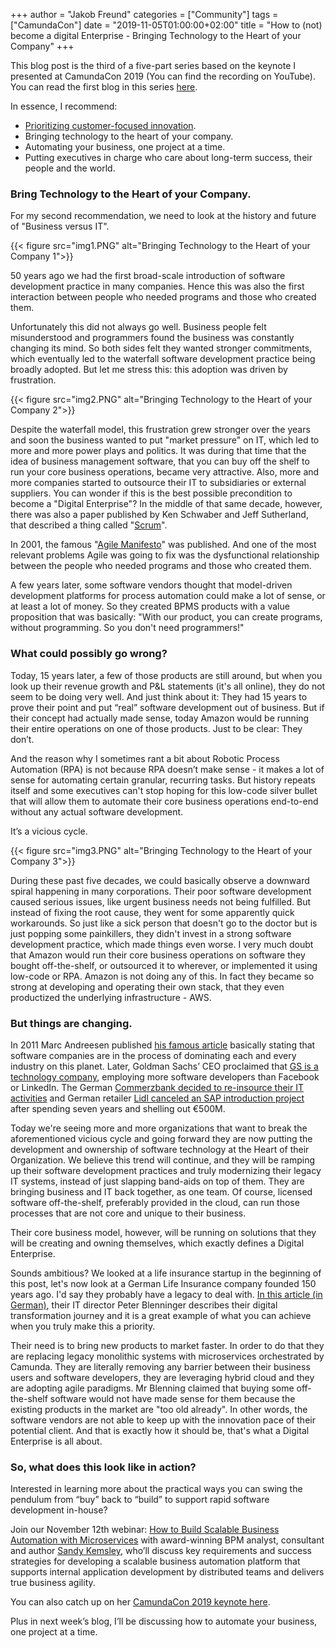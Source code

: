 +++
author = "Jakob Freund"
categories = ["Community"]
tags = ["CamundaCon"]
date = "2019-11-05T01:00:00+02:00"
title = "How to (not) become a digital Enterprise - Bringing Technology to the Heart of your Company"
+++

This blog post is the third of a five-part series based on the keynote I presented at CamundaCon 2019 (You can find the recording on YouTube). You can read the first blog in this series [here](https://blog.camunda.com/post/2019/10/how-to-not-become-a-digital-enterprise/).

<!--more-->
In essence, I recommend:

- [Prioritizing customer-focused innovation](https://blog.camunda.com/post/2019/10/prioritizing-customer-focused-innovation/).
- Bringing technology to the heart of your company.
- Automating your business, one project at a time.
- Putting executives in charge who care about long-term success, their people and the world.

### Bring Technology to the Heart of your Company.

For my second recommendation, we need to look at the history and future of "Business versus IT".

{{< figure src="img1.PNG" alt="Bringing Technology to the Heart of your Company 1">}}

50 years ago we had the first broad-scale introduction of software development practice in many companies. Hence this was also the first interaction between people who needed programs and those who created them.

Unfortunately this did not always go well. Business people felt misunderstood and programmers found the business was constantly changing its mind. So both sides felt they wanted stronger commitments, which eventually led to the waterfall software development practice being broadly adopted. But let me stress this: this adoption was driven by frustration.

{{< figure src="img2.PNG" alt="Bringing Technology to the Heart of your Company 2">}}

Despite the waterfall model, this frustration grew stronger over the years and soon the business wanted to put "market pressure" on IT, which led to more and more power plays and politics. It was during that time that the idea of business management software, that you can buy off the shelf to run your core business operations, became very attractive.  Also, more and more companies started to outsource their IT to subsidiaries or external suppliers. You can wonder if this is the best possible precondition to become a "Digital Enterprise"? In the middle of that same decade, however, there was also a paper published by Ken Schwaber and Jeff Sutherland, that described a thing called "[Scrum](http://www.jeffsutherland.org/oopsla/schwapub.pdf)".

In 2001, the famous "[Agile Manifesto](https://agilemanifesto.org/)" was published. And one of the most relevant problems Agile was going to fix was the dysfunctional relationship between the people who needed programs and those who created them.

A few years later, some software vendors thought that model-driven development platforms for process automation could make a lot of sense, or at least a lot of money. So they created BPMS products with a value proposition that was basically: "With our product, you can create programs, without programming. So you don't need programmers!"

### What could possibly go wrong?

Today, 15 years later, a few of those products are still around, but when you look up their revenue growth and P&L statements (it's all online), they do not seem to be doing very well. And just think about it: They had 15 years to prove their point and put “real” software development out of business. But if their concept had actually made sense, today Amazon would be running their entire operations on one of those products. Just to be clear: They don’t.

And the reason why I sometimes rant a bit about Robotic Process Automation (RPA) is not because RPA doesn’t make sense - it makes a lot of sense for automating certain granular, recurring tasks. But history repeats itself and some executives can't stop hoping for this low-code silver bullet that will allow them to automate their core business operations end-to-end without any actual software development.

It’s a vicious cycle.

{{< figure src="img3.PNG" alt="Bringing Technology to the Heart of your Company 3">}}

During these past five decades, we could basically observe a downward spiral happening in many corporations. Their poor software development caused serious issues, like urgent business needs not being fulfilled. But instead of fixing the root cause, they went for some apparently quick workarounds. So just like a sick person that doesn't go to the doctor but is just popping some painkillers, they didn't invest in a strong software development practice, which made things even worse. I very much doubt that Amazon would run their core business operations on software they bought off-the-shelf, or outsourced it to wherever, or implemented it using low-code or RPA. Amazon is not doing any of this. In fact they became so strong at developing and operating their own stack, that they even productized the underlying infrastructure - AWS.

### But things are changing.

In 2011 Marc Andreesen published [his famous article](https://a16z.com/2011/08/20/why-software-is-eating-the-world/) basically stating that software companies are in the process of dominating each and every industry on this planet. Later, Goldman Sachs’ CEO proclaimed that [GS is a technology company](https://digital.hbs.edu/platform-digit/submission/goldman-sachs-a-technology-company/), employing more software developers than Facebook or LinkedIn. The German [Commerzbank decided to re-insource their IT activities](https://www.wiwo.de/unternehmen/banken/fuer-projekt-campus-2-0-commerzbank-integriert-it-tochter-wieder-in-den-konzern/22946906.html) and German retailer [Lidl canceled an SAP introduction project](https://www.handelsblatt.com/today/companies/programmed-for-disaster-lidl-software-disaster-another-example-of-germanys-digital-failure/23582902.html?ticket=ST-66559723-45fAZAW1DctGfTzjpf6K-ap2) after spending seven years and shelling out €500M.

Today we're seeing more and more organizations that want to break the aforementioned vicious cycle and going forward they are now putting the development and ownership of software technology at the Heart of their Organization. We believe this trend will continue, and they will be ramping up their software development practices and truly modernizing their legacy IT systems, instead of just slapping band-aids on top of them. They are bringing business and IT back together, as one team. Of course, licensed software off-the-shelf, preferably provided in the cloud, can run those processes that are not core and unique to their business.

Their core business model, however, will be running on solutions that they will be creating and owning themselves, which exactly defines a Digital Enterprise.

Sounds ambitious? We looked at a life insurance startup in the beginning of this post, let's now look at a German Life Insurance company founded 150 years ago. I'd say they probably have a legacy to deal with. [In this article (in German)](https://www.cio.de/a/wir-haben-nur-noch-agile-teams,3604218), their IT director Peter Blenninger describes their digital transformation journey and it is a great example of what you can achieve when you truly make this a priority.

Their need is to bring new products to market faster. In order to do that they are replacing legacy monolithic systems with microservices orchestrated by Camunda. They are literally removing any barrier between their business users and software developers, they are leveraging hybrid cloud and they are adopting agile paradigms. Mr Blenning claimed that buying some off-the-shelf software would not have made sense for them because the existing products in the market are "too old already". In other words, the software vendors are not able to keep up with the innovation pace of their potential client. And that is exactly how it should be, that's what a Digital Enterprise is all about.

### So, what does this look like in action?

Interested in learning more about the practical ways you can swing the pendulum from “buy” back to “build” to support rapid software development in-house?

Join our November 12th webinar: [How to Build Scalable Business Automation with Microservices](https://camunda.com/learn/webinars/build-scalable-business-automation-with-microservices/) with award-winning BPM analyst, consultant and author [Sandy Kemsley](https://column2.com/), who’ll discuss key requirements and success strategies for developing a scalable business automation platform that supports internal application development by distributed teams and delivers true business agility.

You can also catch up on her [CamundaCon 2019 keynote here](https://www.youtube.com/watch?v=GEQoFgxCvAo&list=PLJG25HlmvsOWvVjF44qr5-xXG--cCuXnn&index=29&t=0s).

Plus in next week’s blog, I’ll be discussing how to automate your business, one project at a time.
